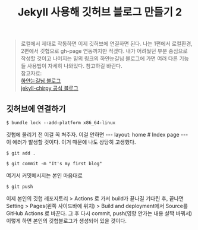 ﻿---
title: Jekyll 사용해 깃허브 블로그 만들기 2
categories: [Other, Jekyll]
tags: [Jekyll, GitHub Blog]
---

> 로컬에서 제대로 작동하면 이제 깃허브에 연결하면 된다. 나는 1편에서 로컬환경, 2편에서 깃헙으로 gh-page 연동까지만 적겠다. 내가 어려웠던 부분 중심으로 작성할 것이고 나머지는 밑의 링크의 하얀눈길님 블로그에 가면 여러 다른 기능들 사용법이 자세히 나와있다. 참고하길 바란다.  
> 참고자료:  
> [하얀눈길님 블로그](https://www.irgroup.org/posts/jekyll-chirpy/)  
> [jekyll-chirpy 공식 블로그](https://chirpy.cotes.page/posts/getting-started/#deployment)

## 깃허브에 연결하기

```console
$ bundle lock --add-platform x86_64-linux
```

깃헙에 올리기 전 이걸 꼭 쳐주자.
이걸 안하면 --- layout: home # Index page --- 이 에러가 발생할 것이다. 이거 때문에 나도 상당히 고생했다.

```console
$ git add .
```

```console
$ git commit -m "It's my first blog"
```

여기서 커밋메시지는 본인 마음대로

```console
$ git push
```

이제 본인의 깃헙 레포지토리 > Actions 로 가서 build가 끝나길 기다린 후, 끝나면 Setting > Pages(왼쪽 사이드바에 위치) > Build and deployment에서 Source를 GitHub Actions 로 바꾼다. 그 후 다시 commit, push(영향 안가는 내용 살짝 바꿔서)  
이렇게 하면 본인의 깃헙블로그가 생성되어 있을 것이다.

